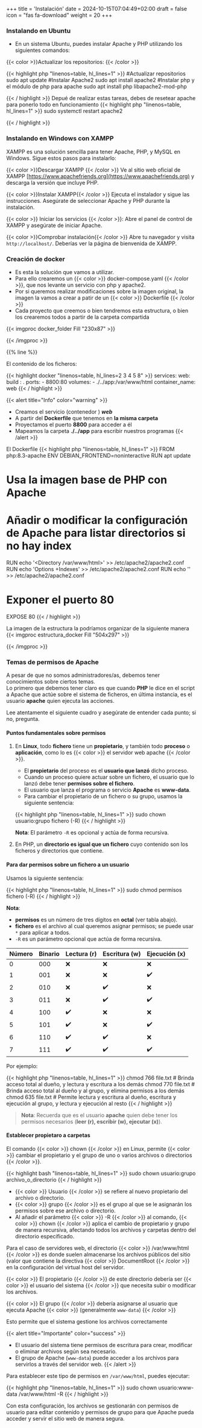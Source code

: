 +++
title = 'Instalación'
date = 2024-10-15T07:04:49+02:00
draft = false
icon = "fas fa-download"
weight = 20
+++

### Instalando en Ubuntu

* En un sistema Ubuntu, puedes instalar Apache y PHP utilizando los siguientes comandos:

{{< color >}}Actualizar los repositorios: {{< /color >}}

{{< highlight php "linenos=table, hl_lines=1" >}}
#Actualizar repositorios
sudo apt update
#Instalar Apache2
sudo apt install apache2
#Instalar php y el módulo de php para apache 
sudo apt install php libapache2-mod-php

{{< / highlight >}}
Depué de realizar estas tareas, debes de resetear apache para ponerlo todo en funcionamiento
{{< highlight php "linenos=table, hl_lines=1" >}}
sudo systemctl restart apache2

{{< / highlight >}}

### Instalando en Windows con XAMPP

XAMPP es una solución sencilla para tener Apache, PHP, y MySQL en Windows. Sigue estos pasos para instalarlo:

{{< color >}}Descargar XAMPP {{< /color >}}
Ve al sitio web oficial de XAMPP [https://www.apachefriends.org](https://www.apachefriends.org) y descarga la versión que incluye PHP.

{{< color >}}Instalar XAMPP{{< /color >}}
Ejecuta el instalador y sigue las instrucciones. Asegúrate de seleccionar Apache y PHP durante la instalación.

{{< color >}} Iniciar los servicios {{< /color >}}:
Abre el panel de control de XAMPP y asegúrate de iniciar Apache.

{{< color >}}Comprobar instalación{{< /color >}}
Abre tu navegador y visita `http://localhost/`. Deberías ver la página de bienvenida de XAMPP.

### Creación de docker 

* Es esta la solución que vamos a utilizar.
* Para ello crearemos un {{< color >}} docker-compose.yaml {{< /color >}}, que nos levante un servicio con php y apache2.
* Por si queremos realizar modificaciones sobre la imagen original, la imagen la vamos a crear a patir de un {{< color >}} Dockerfile {{< /color >}}
* Cada proyecto que creemos o bien tendremos esta estructura, o bien los crearemos todos a partir de la carpeta compartida
 
{{< imgproc docker_folder Fill "230x87" >}}

{{< /imgproc >}}

{{% line %}}  

El contenido de los ficheros:

{{< highlight docker "linenos=table, hl_lines=2 3 4 5 8" >}}
services:
    web:
        build : .
        ports:
            - 8800:80
        volumes:
            - ./../app:/var/www/html
        container_name: web
{{< / highlight >}}

{{< alert title="Info" color="warning" >}}
* Creamos el servicio (contenedor ) ***web***
* A partir del **Dockerfile** que tenemos en **la misma carpeta**
* Proyectamos el puerto **8800** para acceder a él
* Mapeamos la carpeta **./../app** para escribir nuestros programas
{{< /alert >}}

El Dockerfile 
{{< highlight php "linenos=table, hl_lines=1" >}}
FROM php:8.3-apache
ENV DEBIAN_FRONTEND=noninteractive
RUN apt update
# Usa la imagen base de PHP con Apache

# Añadir o modificar la configuración de Apache para listar directorios si no hay index
RUN echo '<Directory /var/www/html>' >> /etc/apache2/apache2.conf
RUN echo 'Options +Indexes' >> /etc/apache2/apache2.conf
RUN echo '</Directory>' >> /etc/apache2/apache2.conf

# Exponer el puerto 80
EXPOSE 80
{{< / highlight >}}

La imagen de la estructura la podríamos organizar de la siguiente manera
{{< imgproc estructura_docker Fill "504x297" >}}

{{< /imgproc >}}

### Temas de permisos de **Apache**

A pesar de que no somos administradores/as, debemos tener conocimientos sobre ciertos temas.  
Lo primero que debemos tener claro es que cuando **PHP** le dice en el script a Apache que actúe sobre el sistema de ficheros, en última instancia, es el usuario **apache** quien ejecuta las acciones.

Lee atentamente el siguiente cuadro y asegúrate de entender cada punto; si no, pregunta.

#### Puntos fundamentales sobre permisos

1. En **Linux**, todo **fichero** tiene un **propietario**, y también todo **proceso** o **aplicación**, como lo es {{< color >}} el servidor web apache {{< /color >}}.
    - El **propietario** del proceso es el **usuario que lanzó** dicho proceso.
    - Cuando un proceso quiere actuar sobre un fichero, el usuario que lo lanzó debe tener **permisos sobre el fichero**.
    - El usuario que lanza el programa o servicio **Apache** es **www-data**.
    - Para cambiar el propietario de un fichero o su grupo, usamos la siguiente sentencia:

   {{< highlight php "linenos=table, hl_lines=1" >}}
   sudo chown usuario:grupo fichero (-R)
   {{< / highlight >}}

   **Nota**: El parámetro `-R` es opcional y actúa de forma recursiva.

2. En PHP, un **directorio es igual que un fichero** cuyo contenido son los ficheros y directorios que contiene.

#### Para dar permisos sobre un fichero a un usuario

Usamos la siguiente sentencia:

{{< highlight php "linenos=table, hl_lines=1" >}}
sudo chmod permisos fichero (-R)
{{< / highlight >}}

**Nota**:
- **permisos** es un número de tres dígitos en **octal** (ver tabla abajo).
- **fichero** es el archivo al cual queremos asignar permisos; se puede usar `*` para aplicar a todos.
- `-R` es un parámetro opcional que actúa de forma recursiva.

| Número | Binario | Lectura (r) | Escritura (w) | Ejecución (x) |
| ------ | ------- | ----------- | ------------- | ------------- |
| 0      | 000     | ❌          | ❌            | ❌            |
| 1      | 001     | ❌          | ❌            | ✔️            |
| 2      | 010     | ❌          | ✔️            | ❌            |
| 3      | 011     | ❌          | ✔️            | ✔️            |
| 4      | 100     | ✔️          | ❌            | ❌            |
| 5      | 101     | ✔️          | ❌            | ✔️            |
| 6      | 110     | ✔️          | ✔️            | ❌            |
| 7      | 111     | ✔️          | ✔️            | ✔️            |

Por ejemplo:

{{< highlight php "linenos=table, hl_lines=1" >}}
chmod 766 file.txt   # Brinda acceso total al dueño, y lectura y escritura a los demás
chmod 770 file.txt   # Brinda acceso total al dueño y al grupo, y elimina permisos a los demás
chmod 635 file.txt   # Permite lectura y escritura al dueño, escritura y ejecución al grupo, y lectura y ejecución al resto
{{< / highlight >}}

> **Nota**: Recuerda que es el usuario **apache** quien debe tener los permisos necesarios (**leer (r), escribir (w), ejecutar (x)**).

#### Establecer propietaro a carpetas

El comando {{< color >}} chown {{< /color >}} en Linux, permite {{< color >}} cambiar el propietario y el grupo de uno o varios archivos o directorios {{< /color >}}. 

{{< highlight bash "linenos=table, hl_lines=1" >}}
    sudo chown usuario:grupo archivo_o_directorio
{{< / highlight >}}

* {{< color >}} Usuario {{< /color >}} se refiere al nuevo propietario del archivo o directorio.
* {{< color >}} grupo  {{< /color >}} es el grupo al que se le asignarán los permisos sobre ese archivo o directorio. 
* Al añadir el parámetro {{< color >}} -R {{< /color >}} al comando, {{< color >}} chown {{< /color >}} aplica el cambio de propietario y grupo de manera recursiva, afectando todos los archivos y carpetas dentro del directorio especificado.


Para el caso de servidores web, el directorio {{< color >}} /var/www/html {{< /color >}} es donde suelen almacenarse los archivos públicos del sitio (valor que contiene la directiva {{< color >}} DocumentRoot {{< /color >}} en la configuración del virtual host del servidor.

{{< color >}} El propietario {{< /color >}} de este directorio debería ser {{< color >}} el usuario del sistema {{< /color >}} que necesita subir o modificar los archivos.

{{< color >}} El grupo {{< /color >}} debería asignarse al usuario que ejecuta Apache {{< color >}} (generalmente `www-data`) {{< /color >}}

 Esto permite que el sistema gestione los archivos correctamente

{{< alert title="Importante" color="success" >}}
* El usuario del sistema tiene permisos de escritura para crear, modificar o eliminar archivos según sea necesario.
* El grupo de Apache (`www-data`) puede acceder a los archivos para servirlos a través del servidor web.
 {{< /alert >}}

Para establecer este tipo de permisos en `/var/www/html`, puedes ejecutar:

{{< highlight php "linenos=table, hl_lines=1" >}}
sudo chown usuario:www-data /var/www/html -R
{{< / highlight >}}

Con esta configuración, los archivos se gestionarán con permisos de usuario para editar contenido y permisos de grupo para que Apache pueda acceder y servir el sitio web de manera segura.




